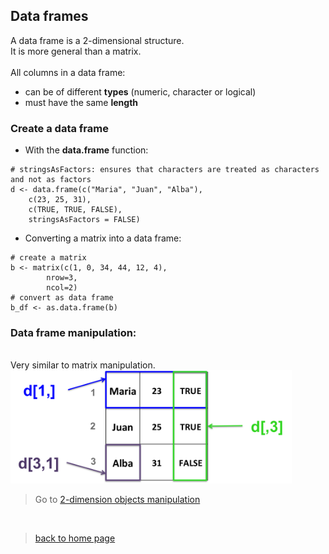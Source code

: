 <h2>Data frames</h2>

A data frame is a 2-dimensional structure.
<br> It is more general than a matrix.
<br><br>
All columns in a data frame:
 + can be of different **types** (numeric, character or logical)
 + must have the same **length**

<h3>Create a data frame</h3> 

* With the **data.frame** function:

```{r}
# stringsAsFactors: ensures that characters are treated as characters and not as factors
d <- data.frame(c("Maria", "Juan", "Alba"), 
	c(23, 25, 31),
	c(TRUE, TRUE, FALSE),
	stringsAsFactors = FALSE)
```

* Converting a matrix into a data frame:

```{r}
# create a matrix
b <- matrix(c(1, 0, 34, 44, 12, 4), 
        nrow=3,
        ncol=2)
# convert as data frame
b_df <- as.data.frame(b)
```

<h3>Data frame manipulation:</h3>
<br>
Very similar to matrix manipulation.

<img src="images/df_fetch.png" width="450"/>


> Go to [2-dimension objects manipulation](https://sbcrg.github.io/CRG_RIntroduction/2d_manip)
<br>

> [back to home page](https://sbcrg.github.io/CRG_RIntroduction)

